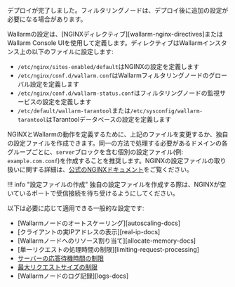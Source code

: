 デプロイが完了しました。フィルタリングノードは、デプロイ後に追加の設定が必要になる場合があります。

Wallarmの設定は、[NGINXディレクティブ][wallarm-nginx-directives]またはWallarm Console UIを使用して定義します。ディレクティブはWallarmインスタンス上の以下のファイルに設定します:

* `/etc/nginx/sites-enabled/default`はNGINXの設定を定義します
* `/etc/nginx/conf.d/wallarm.conf`はWallarmフィルタリングノードのグローバル設定を定義します
* `/etc/nginx/conf.d/wallarm-status.conf`はフィルタリングノードの監視サービスの設定を定義します
* `/etc/default/wallarm-tarantool`または`/etc/sysconfig/wallarm-tarantool`はTarantoolデータベースの設定を定義します

NGINXとWallarmの動作を定義するために、上記のファイルを変更するか、独自の設定ファイルを作成できます。同一の方法で処理する必要があるドメインの各グループごとに、`server`ブロックを含む個別の設定ファイル(例: `example.com.conf`)を作成することを推奨します。NGINXの設定ファイルの取り扱いに関する詳細は、[公式のNGINXドキュメント](https://nginx.org/en/docs/beginners_guide.html)をご覧ください。

!!! info "設定ファイルの作成"
    独自の設定ファイルを作成する際は、NGINXが空いているポートで受信接続を待ち受けるようにしてください。

以下は必要に応じて適用できる一般的な設定です:

* [Wallarmノードのオートスケーリング][autoscaling-docs]
* [クライアントの実IPアドレスの表示][real-ip-docs]
* [Wallarmノードへのリソース割り当て][allocate-memory-docs]
* [単一リクエストの処理時間の制限][limiting-request-processing]
* [サーバーの応答待機時間の制限](https://nginx.org/en/docs/http/ngx_http_proxy_module.html#proxy_read_timeout)
* [最大リクエストサイズの制限](https://nginx.org/en/docs/http/ngx_http_core_module.html#client_max_body_size)
* [Wallarmノードのログ記録][logs-docs]